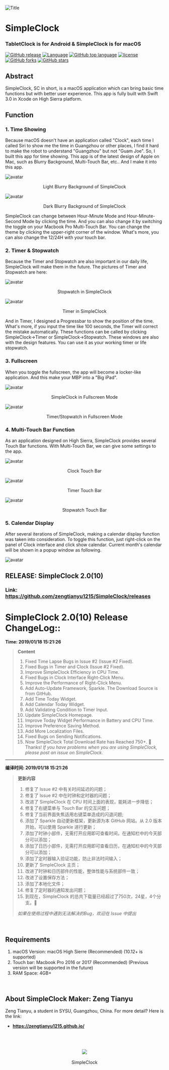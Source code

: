 ![Title](https://raw.githubusercontent.com/zengtianyu1215/SimpleClock/master/SamplePic/Screen%20Shot%202018-01-26%20at%2016.25.36-7.jpg)
# SimpleClock
### TabletClock is for Android & SimpleClock is for macOS
[![GitHub release](https://img.shields.io/github/release/zengtianyu1215/SimpleClock.svg)](https://github.com/zengtianyu1215/SimpleClock/releases)
[![Language](https://img.shields.io/badge/language-swift-orange.svg)](https://github.com/zengtianyu1215/SimpleClock)
[![GitHub top language](https://img.shields.io/github/languages/top/zengtianyu1215/SimpleClock.svg)](https://github.com/zengtianyu1215/SimpleClock)
[![license](https://img.shields.io/github/license/zengtianyu1215/SimpleClock.svg)]()
[![GitHub forks](https://img.shields.io/github/forks/zengtianyu1215/SimpleClock.svg?style=social&label=Fork&style=flat-square)]()
[![GitHub stars](https://img.shields.io/github/stars/zengtianyu1215/SimpleClock.svg?style=social&label=Stars&style=flat-square)]()
<br>

## Abstract

SimpleClock, SC in short, is a macOS application which can bring basic time functions but with better user experience. This app is fully built with Swift 3.0 in Xcode on High Sierra platform. 
<br>

## Function
### 1. Time Showing
Because macOS doesn't have an application called "Clock", each time I called Siri to show me the time in Guangzhou or other places, I find it hard to make the robot to understand "Guangzhou" but not "Guam Joe". So, I built this app for time showing.
This app is of the latest design of Apple on Mac, such as Blurry Background, Multi-Touch Bar, etc.. And I make it into this app.

![avatar](https://raw.githubusercontent.com/zengtianyu1215/SimpleClock/master/SamplePic/Screen%20Shot%202018-01-26%20at%2016.18.43.png)
<center>Light Blurry Background of SimpleClock</center>

![avatar](https://raw.githubusercontent.com/zengtianyu1215/SimpleClock/master/SamplePic/Screen%20Shot%202018-01-26%20at%2016.18.36.png)
<center>Dark Blurry Background of SimpleClock</center>

SimpleClock can change between Hour-Minute Mode and Hour-Minute-Second Mode by clicking the time. And you can also change it by switching the toggle on your Macbook Pro Multi-Touch Bar. You can change the theme by clicking the upper-right corner of the window. What's more, you can also change the 12/24H with your touch bar.

### 2. Timer & Stopwatch
Because the Timer and Stopwatch are also important in our daily life, SimpleClock will make them in the future. The pictures of Timer and Stopwatch are here:
<br>

![avatar](https://raw.githubusercontent.com/zengtianyu1215/SimpleClock/master/SamplePic/Screen%20Shot%202018-01-26%20at%2016.16.48.png)
<center>Stopwatch in SimpleClock</center>

![avatar](https://raw.githubusercontent.com/zengtianyu1215/SimpleClock/master/SamplePic/Screen%20Shot%202018-01-27%20at%2014.59.20.png)
<center>Timer in SimpleClock</center>

And in Timer, I designed a Progressbar to show the position of the time. What's more, if you input the time like 100 seconds, the Timer will correct the mistake automatically. 
These functions can be called by clicking SimpleClock->Timer or SimpleClock->Stopwatch. These windows are also with the design features. You can use it as your working timer or life stopwatch.
<br>

### 3. Fullscreen
When you toggle the fullscreen, the app will become a locker-like application. And this make your MBP into a "Big iPad".
<br>

![avatar](https://raw.githubusercontent.com/zengtianyu1215/SimpleClock/master/SamplePic/Screen%20Shot%202018-01-26%20at%2016.16.35-2.jpg)
<center>SimpleClock in Fullscreen Mode</center>

![avatar](https://raw.githubusercontent.com/zengtianyu1215/SimpleClock/master/SamplePic/Screen%20Shot%202018-01-26%20at%2016.16.56-4.jpg)
<center>Timer/Stopwatch in Fullscreen Mode</center>

### 4. Multi-Touch Bar Function
As an application designed on High Sierra, SimpleClock provides several Touch Bar functions. With Multi-Touch Bar, we can give some settings to the app. 
<br>

![avatar](https://raw.githubusercontent.com/zengtianyu1215/SimpleClock/master/SamplePic/Touch%20Bar%20Shot%202018-01-27%20at%2014.58.33.png)
<center>Clock Touch Bar</center>

![avatar](https://raw.githubusercontent.com/zengtianyu1215/SimpleClock/master/SamplePic/Touch%20Bar%20Shot%202018-01-27%20at%2014.59.05.png)
<center>Timer Touch Bar</center>

![avatar](https://raw.githubusercontent.com/zengtianyu1215/SimpleClock/master/SamplePic/Touch%20Bar%20Shot%202018-01-27%20at%2014.59.00.png)
<center>Stopwatch Touch Bar</center>

### 5. Calendar Display

After several iterations of SimpleClock, making a calendar display function was taken into consideration. To toggle this function, just right-click on the panel of Clock interface and click show calendar. Current month's calendar will be shown in a popup window as following.

![avatar](https://raw.githubusercontent.com/zengtianyu1215/PersonalPics/master/img/Screen%20Shot%202018-11-04%20at%2023.11.18.png)



## RELEASE: SimpleClock 2.0(10)

### Link: <https://github.com/zengtianyu1215/SimpleClock/releases>
# SimpleClock 2.0(10) Release ChangeLog::

**Time: 2019/01/18 15:21:26**

>**Content**
>1.  Fixed Time Lapse Bugs in Issue #2 (Issue #2 Fixed).
>2. Fixed Bugs in Timer and Clock (Issue #2 Fixed).
>3. Improve SimpleClock Efficiency in CPU Time.
>4. Fixed Bugs in Clock Interface Right-Click Menu.
>5. Improve the Performance of Right-Click Menu.
>6. Add Auto-Update Framework, Sparkle. The Download Source is from GitHub.
>7. Add Time Today Widget.
>8. Add Calendar Today Widget.
>9. Add Validating Condition to Timer Input.
>10. Update SimpleClock Homepage.
>11. Improve Today Widget Performance in Battery and CPU Time.
>12. Improve Preference Saving Method.
>13. Add More Localization Files.
>14. Fixed Bugs on Sending Notifications.
>15. Now SimpleClock Total Download Rate has Reached 750+. 🎉 Thanks! 
>*If you have problems when you are using SimpleClock, please post an issue on SimpleClock.*
---
**编译时间: 2019/01/18 15:21:26**

>**更新内容**
>1.  修复了 Issue #2 中有关时间延迟的问题；
>2. 修复了 Issue #2 中在时钟和定时器的问题；
>3. 改进了 SimpleClock 在 CPU 时间上面的表现，能耗进一步降低；
>4. 修复了右键菜单与 Touch Bar 的交互问题；
>5. 修复了当前界面失焦适用右键菜单造成的闪退问题;
>6. 添加了 Sparkle 自动更新框架，更新源为本 GitHub 网站。从 2.0 版本开始，可以使用 Sparkle 进行更新；
>7. 添加了时钟小部件，无需打开应用即可查看时间，在通知栏中的今天部分可以添加；
>8. 添加了日历小部件，无需打开应用即可查看日历，在通知栏中的今天部分可以添加；
>9. 添加了定时器输入验证功能，防止非法时间输入；
>10.  更新了 SimpleClock 主页；
>11. 改进了时钟和日历部件的性能，整体性能与系统部件一致；
>12. 改进了设置保存方法；
>13. 添加了本地化文件；
>14. 修复了定时器的通知发出问题；
>15.  到现在，SimpleClock 的总共下载量已经超过了750次，24星，4个分支。🎉 
>
>*如果在使用过程中遇到无法解决的Bug，欢迎在 Issue 中提出*
<br>

## Requirements
1. macOS Version: macOS High Sierre (Recommended) (10.12+ is supported)
2. Touch bar: Macbook Pro 2016 or 2017 (Recommended) (Previous version will be supported in the future)
3. RAM Space: 4GB+
<br>

## About SimpleClock Maker: Zeng Tianyu
Zeng Tianyu, a student in SYSU, Guangzhou, China. For more detail? Here is the link:
* **<https://zengtianyu1215.github.io/>**
<br>
<br>
<br>
<div style="text-align:center"><img src ="https://raw.githubusercontent.com/zengtianyu1215/SimpleClock/master/icon.png" /></div>
<br>
<center>SimpleClock</center>
<br>
<br>
<br>


